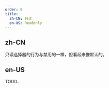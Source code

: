 ```yaml
---
order: 0
title:
  zh-CN: 只读
  en-US: Readonly
---
```


## zh-CN

只读选择器的行为与禁用的一样，但看起来像默认的。

## en-US

TODO...
